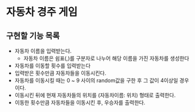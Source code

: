 # 자동차 경주 게임

## 구현할 기능 목록
- 자동차 이름을 입력받는다.
    - 자동차 이름은 쉼표(,)를 구분자로 나누어 해당 이름을 가진 자동차를 생성한다 
- 자동차를 이동할 횟수를 입력받는다
- 입력받은 횟수만큼 자동차들을 이동시킨다.
- 자동차를 이동시킬 때는 0 ~ 9 사이의 random값을 구한 후 그 값이 4이상일 경우이다.
- 이동시킨 뒤에 현재 자동차들의 위치를 (자동차이름: 위치) 형태로 출력한다.
- 이동한 횟수만큼 자동차들을 이동시킨 후, 우승자를 출력한다.
